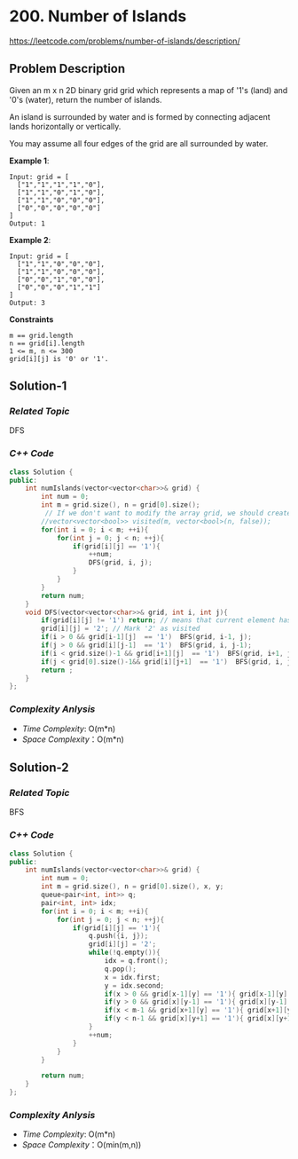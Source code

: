 # 200. Number of Islands
https://leetcode.com/problems/number-of-islands/description/

## Problem Description

Given an m x n 2D binary grid grid which represents a map of '1's (land) and '0's (water), return the number of islands.

An island is surrounded by water and is formed by connecting adjacent lands horizontally or vertically. 

You may assume all four edges of the grid are all surrounded by water.

**Example 1**:
```
Input: grid = [
  ["1","1","1","1","0"],
  ["1","1","0","1","0"],
  ["1","1","0","0","0"],
  ["0","0","0","0","0"]
]
Output: 1
```
**Example 2**:
```
Input: grid = [
  ["1","1","0","0","0"],
  ["1","1","0","0","0"],
  ["0","0","1","0","0"],
  ["0","0","0","1","1"]
]
Output: 3
```


**Constraints**
```
m == grid.length
n == grid[i].length
1 <= m, n <= 300
grid[i][j] is '0' or '1'.
```

## Solution-1

### _Related Topic_
   DFS

### _C++ Code_
```cpp
class Solution {
public:
    int numIslands(vector<vector<char>>& grid) {
        int num = 0;
        int m = grid.size(), n = grid[0].size();
         // If we don't want to modify the array grid, we should create another 2D array to record which element has been visited       
        //vector<vector<bool>> visited(m, vector<bool>(n, false));
        for(int i = 0; i < m; ++i){
            for(int j = 0; j < n; ++j){
                if(grid[i][j] == '1'){
                    ++num;
                    DFS(grid, i, j);
                }
            }
        }
        return num;
    }
    void DFS(vector<vector<char>>& grid, int i, int j){
        if(grid[i][j] != '1') return; // means that current element has been visited or not a land. Don't need to check.
        grid[i][j] = '2'; // Mark '2' as visited
        if(i > 0 && grid[i-1][j]  == '1')  BFS(grid, i-1, j);
        if(j > 0 && grid[i][j-1]  == '1')  BFS(grid, i, j-1);
        if(i < grid.size()-1 && grid[i+1][j]  == '1')  BFS(grid, i+1, j);
        if(j < grid[0].size()-1&& grid[i][j+1]  == '1')  BFS(grid, i, j+1);
        return ;
    }
};
```

### _Complexity Anlysis_
- _Time Complexity_: O(m*n)
- _Space Complexity_：O(m*n)

## Solution-2

### _Related Topic_
   BFS

### _C++ Code_
```cpp
class Solution {
public:
    int numIslands(vector<vector<char>>& grid) {
        int num = 0;
        int m = grid.size(), n = grid[0].size(), x, y;
        queue<pair<int, int>> q;
        pair<int, int> idx;
        for(int i = 0; i < m; ++i){
            for(int j = 0; j < n; ++j){
                if(grid[i][j] == '1'){
                    q.push({i, j});
                    grid[i][j] = '2';
                    while(!q.empty()){
                        idx = q.front();
                        q.pop();
                        x = idx.first;
                        y = idx.second;
                        if(x > 0 && grid[x-1][y] == '1'){ grid[x-1][y] = '2'; q.push({x-1, y});}
                        if(y > 0 && grid[x][y-1] == '1'){ grid[x][y-1] = '2'; q.push({x, y-1});}
                        if(x < m-1 && grid[x+1][y] == '1'){ grid[x+1][y] = '2'; q.push({x+1, y});}
                        if(y < n-1 && grid[x][y+1] == '1'){ grid[x][y+1] = '2'; q.push({x, y+1});}
                    }
                    ++num;
                }
            }
        }

        return num;
    }
};
```

### _Complexity Anlysis_
- _Time Complexity_: O(m*n)
- _Space Complexity_：O(min(m,n))
